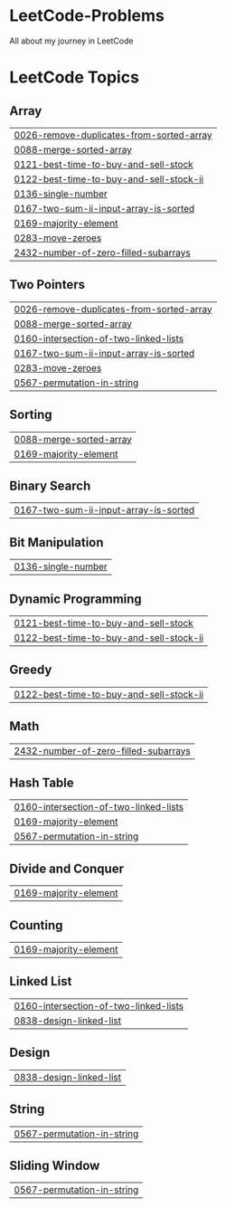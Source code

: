 # LeetCode-Problems
All about my journey in LeetCode

<!---LeetCode Topics Start-->
# LeetCode Topics
## Array
|  |
| ------- |
| [0026-remove-duplicates-from-sorted-array](https://github.com/charankoganti9/LeetCode-Problems/tree/master/0026-remove-duplicates-from-sorted-array) |
| [0088-merge-sorted-array](https://github.com/charankoganti9/LeetCode-Problems/tree/master/0088-merge-sorted-array) |
| [0121-best-time-to-buy-and-sell-stock](https://github.com/charankoganti9/LeetCode-Problems/tree/master/0121-best-time-to-buy-and-sell-stock) |
| [0122-best-time-to-buy-and-sell-stock-ii](https://github.com/charankoganti9/LeetCode-Problems/tree/master/0122-best-time-to-buy-and-sell-stock-ii) |
| [0136-single-number](https://github.com/charankoganti9/LeetCode-Problems/tree/master/0136-single-number) |
| [0167-two-sum-ii-input-array-is-sorted](https://github.com/charankoganti9/LeetCode-Problems/tree/master/0167-two-sum-ii-input-array-is-sorted) |
| [0169-majority-element](https://github.com/charankoganti9/LeetCode-Problems/tree/master/0169-majority-element) |
| [0283-move-zeroes](https://github.com/charankoganti9/LeetCode-Problems/tree/master/0283-move-zeroes) |
| [2432-number-of-zero-filled-subarrays](https://github.com/charankoganti9/LeetCode-Problems/tree/master/2432-number-of-zero-filled-subarrays) |
## Two Pointers
|  |
| ------- |
| [0026-remove-duplicates-from-sorted-array](https://github.com/charankoganti9/LeetCode-Problems/tree/master/0026-remove-duplicates-from-sorted-array) |
| [0088-merge-sorted-array](https://github.com/charankoganti9/LeetCode-Problems/tree/master/0088-merge-sorted-array) |
| [0160-intersection-of-two-linked-lists](https://github.com/charankoganti9/LeetCode-Problems/tree/master/0160-intersection-of-two-linked-lists) |
| [0167-two-sum-ii-input-array-is-sorted](https://github.com/charankoganti9/LeetCode-Problems/tree/master/0167-two-sum-ii-input-array-is-sorted) |
| [0283-move-zeroes](https://github.com/charankoganti9/LeetCode-Problems/tree/master/0283-move-zeroes) |
| [0567-permutation-in-string](https://github.com/charankoganti9/LeetCode-Problems/tree/master/0567-permutation-in-string) |
## Sorting
|  |
| ------- |
| [0088-merge-sorted-array](https://github.com/charankoganti9/LeetCode-Problems/tree/master/0088-merge-sorted-array) |
| [0169-majority-element](https://github.com/charankoganti9/LeetCode-Problems/tree/master/0169-majority-element) |
## Binary Search
|  |
| ------- |
| [0167-two-sum-ii-input-array-is-sorted](https://github.com/charankoganti9/LeetCode-Problems/tree/master/0167-two-sum-ii-input-array-is-sorted) |
## Bit Manipulation
|  |
| ------- |
| [0136-single-number](https://github.com/charankoganti9/LeetCode-Problems/tree/master/0136-single-number) |
## Dynamic Programming
|  |
| ------- |
| [0121-best-time-to-buy-and-sell-stock](https://github.com/charankoganti9/LeetCode-Problems/tree/master/0121-best-time-to-buy-and-sell-stock) |
| [0122-best-time-to-buy-and-sell-stock-ii](https://github.com/charankoganti9/LeetCode-Problems/tree/master/0122-best-time-to-buy-and-sell-stock-ii) |
## Greedy
|  |
| ------- |
| [0122-best-time-to-buy-and-sell-stock-ii](https://github.com/charankoganti9/LeetCode-Problems/tree/master/0122-best-time-to-buy-and-sell-stock-ii) |
## Math
|  |
| ------- |
| [2432-number-of-zero-filled-subarrays](https://github.com/charankoganti9/LeetCode-Problems/tree/master/2432-number-of-zero-filled-subarrays) |
## Hash Table
|  |
| ------- |
| [0160-intersection-of-two-linked-lists](https://github.com/charankoganti9/LeetCode-Problems/tree/master/0160-intersection-of-two-linked-lists) |
| [0169-majority-element](https://github.com/charankoganti9/LeetCode-Problems/tree/master/0169-majority-element) |
| [0567-permutation-in-string](https://github.com/charankoganti9/LeetCode-Problems/tree/master/0567-permutation-in-string) |
## Divide and Conquer
|  |
| ------- |
| [0169-majority-element](https://github.com/charankoganti9/LeetCode-Problems/tree/master/0169-majority-element) |
## Counting
|  |
| ------- |
| [0169-majority-element](https://github.com/charankoganti9/LeetCode-Problems/tree/master/0169-majority-element) |
## Linked List
|  |
| ------- |
| [0160-intersection-of-two-linked-lists](https://github.com/charankoganti9/LeetCode-Problems/tree/master/0160-intersection-of-two-linked-lists) |
| [0838-design-linked-list](https://github.com/charankoganti9/LeetCode-Problems/tree/master/0838-design-linked-list) |
## Design
|  |
| ------- |
| [0838-design-linked-list](https://github.com/charankoganti9/LeetCode-Problems/tree/master/0838-design-linked-list) |
## String
|  |
| ------- |
| [0567-permutation-in-string](https://github.com/charankoganti9/LeetCode-Problems/tree/master/0567-permutation-in-string) |
## Sliding Window
|  |
| ------- |
| [0567-permutation-in-string](https://github.com/charankoganti9/LeetCode-Problems/tree/master/0567-permutation-in-string) |
<!---LeetCode Topics End-->